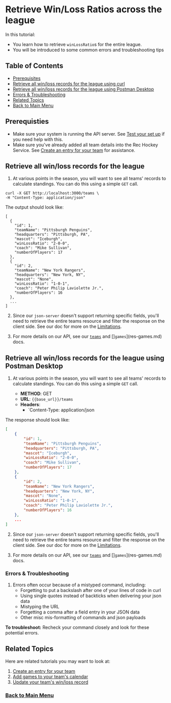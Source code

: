 # Retrieve Win/Loss Ratios across the league

In this tutorial:

- You learn how to retrieve  `winLossRatio`s for the entire league.
- You will be introduced to some common errors and troubleshooting tips

## Table of Contents
- [Prerequisites](#1)
- [Retrieve all win/loss records for the league using curl](#2)
- [Retrieve all win/loss records for the league using Postman Desktop](#3)
- [Errors & Troubleshooting](#4)
- [Related Topics](#5)
- [Back to Main Menu](nav.md)

<a id="1"></a>
## Prerequisties

- Make sure your system is running the API server. See [Test your set up](test-system.md) if you need help with this.
- Make sure you've already added all team details into the Rec Hockey Service. See [Create an entry for your team](tut-create-team.md) for assistance.

<a id="2"></a>
## Retrieve all win/loss records for the league

1. At various points in the season, you will want to see all teams' records to calculate standings. You can do this using a simple `GET` call.

```shell
curl -X GET http://localhost:3000/teams \
-H "Content-Type: application/json"
```

The output should look like:

```shell
[
  {
    "id": 1,
    "teamName": "Pittsburgh Penguins",
    "headquarters": "Pittsburgh, PA",
    "mascot": "Iceburgh",
    "winLossRatio": "2-0-0",
    "coach": "Mike Sullivan",
    "numberOfPlayers": 17
  },
  {
    "id": 2,
    "teamName": "New York Rangers",
    "headquarters": "New York, NY",
    "mascot": "None",
    "winLossRatio": "1-0-1",
    "coach": "Peter Philip Laviolette Jr.",
    "numberOfPlayers": 16
  },
  ...
]

```

2. Since our `json-server` doesn't support returning specific fields, you'll need to retrieve the entire teams resource and filter the response on the client side. See our doc for more on the [Limitations](xtra-limitations.md).

3. For more details on our API, see our [`teams`](res-teams.md) and []`games`](res-games.md) docs.

<a id="3"></a>
## Retrieve all win/loss records for the league using Postman Desktop

1. At various points in the season, you will want to see all teams' records to calculate standings. You can do this using a simple `GET` call.

    * **METHOD**: GET
    * **URL**: `{{base_url}}/teams`
    * **Headers**:
        * `Content-Type: application/json

The response should look like:

```json
[
    {
        "id": 1,
        "teamName": "Pittsburgh Penguins",
        "headquarters": "Pittsburgh, PA",
        "mascot": "Iceburgh",
        "winLossRatio": "2-0-0",
        "coach": "Mike Sullivan",
        "numberOfPlayers": 17
    },
    {
        "id": 2,
        "teamName": "New York Rangers",
        "headquarters": "New York, NY",
        "mascot": "None",
        "winLossRatio": "1-0-1",
        "coach": "Peter Philip Laviolette Jr.",
        "numberOfPlayers": 16
    },
    ...
]
```

2. Since our `json-server` doesn't support returning specific fields, you'll need to retrieve the entire teams resource and filter the response on the client side. See our doc for more on the [Limitations](xtra-limitations.md).

3. For more details on our API, see our [`teams`](res-teams.md) and []`games`](res-games.md) docs.

<a id="4"></a>
### Errors & Troubleshooting

1. Errors often occur because of a mistyped command, including:
    - Forgetting to put a backslash after one of your lines of code in curl
    - Using single quotes instead of backticks when delivering your json data
    - Mistyping the URL
    - Forgetting a comma after a field entry in your JSON data
    - Other misc mis-formatting of commands and json payloads

**To troubleshoot:** Recheck your command closely and look for these potential errors.


<a id="5"></a>
## Related Topics

Here are related tutorials you may want to look at:

1. [Create an entry for your team](tut-create-team.md)
2. [Add games to your team's calendar](tut-add-games.md)
3. [Update your team's win/loss record](tut-update-winloss.md)

### [Back to Main Menu](nav.md)
